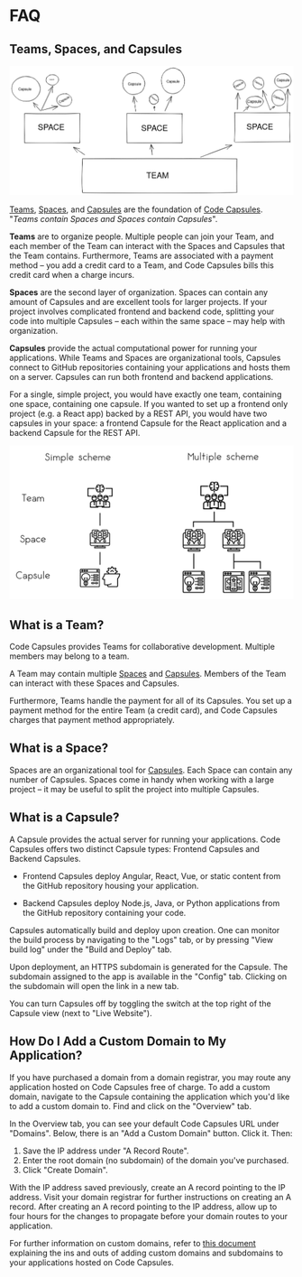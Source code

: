 # FAQ

## Teams, Spaces, and Capsules

![teams-spaces-capsules](../assets/faq/teamspacecapsule.png)

[Teams](https://codecapsules.io/docs/faq/what-is-a-team), [Spaces](https://codecapsules.io/docs/faq/what-is-a-space), and [Capsules](https://codecapsules.io/docs/faq/what-is-a-capsule) are the foundation of [Code Capsules](https://codecapsules.io). "_Teams contain Spaces and Spaces contain Capsules_".

**Teams** are to organize people. Multiple people can join your Team, and each member of the Team can interact with the Spaces and Capsules that the Team contains. Furthermore, Teams are associated with a payment method – you add a credit card to a Team, and Code Capsules bills this credit card when a charge incurs.

**Spaces** are the second layer of organization. Spaces can contain any amount of Capsules and are excellent tools for larger projects. If your project involves complicated frontend and backend code, splitting your code into multiple Capsules – each within the same space – may help with organization.

**Capsules** provide the actual computational power for running your applications. While Teams and Spaces are organizational tools, Capsules connect to GitHub repositories containing your applications and hosts them on a server. Capsules can run both frontend and backend applications.

For a single, simple project, you would have exactly one team, containing one space, containing one capsule. If you wanted to set up a frontend only project (e.g. a React app) backed by a REST API, you would have two capsules in your space: a frontend Capsule for the React application and a backend Capsule for the REST API.

![simple-and-complex-projects](../assets/faq/simple-and-complex-projects.png)


## What is a Team?

Code Capsules provides Teams for collaborative development. Multiple members may belong to a team.

A Team may contain multiple [Spaces](https://codecapsules.io/docs/faq/what-is-a-space/) and [Capsules](https://codecapsules.io/docs/faq/what-is-a-capsule/). Members of the Team can interact with these Spaces and Capsules.  

Furthermore, Teams handle the payment for all of its Capsules. You set up a payment method for the entire Team (a credit card), and Code Capsules charges that payment method appropriately.

## What is a Space?

Spaces are an organizational tool for [Capsules](https://codecapsules.io/docs/faq/what-is-a-capsule/). Each Space can contain any number of Capsules. Spaces come in handy when working with a large project – it may be useful to split the project into multiple Capsules.

## What is a Capsule?

A Capsule provides the actual server for running your applications. Code Capsules offers two distinct Capsule types: Frontend Capsules and Backend Capsules.

- Frontend Capsules deploy Angular, React, Vue, or static content from the GitHub repository housing your application.

- Backend Capsules deploy Node.js, Java, or Python applications from the GitHub repository containing your code.

Capsules automatically build and deploy upon creation. One can monitor the build process by navigating to the "Logs" tab, or by pressing "View build log" under the "Build and Deploy" tab.

Upon deployment, an HTTPS subdomain is generated for the Capsule. The subdomain assigned to the app is available in the "Config" tab. Clicking on the subdomain will open the link in a new tab.

You can turn Capsules off by toggling the switch at the top right of the Capsule view (next to "Live Website").

## How Do I Add a Custom Domain to My Application?

If you have purchased a domain from a domain registrar, you may route any application hosted on Code Capsules free of charge. To add a custom domain, navigate to the Capsule containing the application which you'd like to add a custom domain to. Find and click on the "Overview" tab.

In the Overview tab, you can see your default Code Capsules URL under "Domains". Below, there is an "Add a Custom Domain" button. Click it. Then:

1. Save the IP address under "A Record Route".
2. Enter the root domain (no subdomain) of the domain you've purchased.
3. Click "Create Domain".

With the IP address saved previously, create an A record pointing to the IP address. Visit your domain registrar for further instructions on creating an A record. After creating an A record pointing to the IP address, allow up to four hours for the changes to propagate before your domain routes to your application. 

For further information on custom domains, refer to [this document](linkhere) explaining the ins and outs of adding custom domains and subdomains to your applications hosted on Code Capsules.
